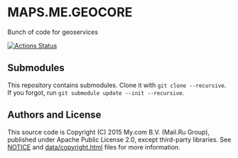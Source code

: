 # MAPS.ME.GEOCORE

Bunch of code for geoservices

[![Actions Status](https://xxx.execute-api.us-west-2.amazonaws.com/production/badge/LaGrunge/geocore)](https://xxx.execute-api.us-west-2.amazonaws.com/production/results/LaGrunge/geocore)

## Submodules

This repository contains submodules. Clone it with `git clone --recursive`. If you forgot,
run `git submodule update --init --recursive`.

## Authors and License

This source code is Copyright (C) 2015 My.com B.V. (Mail.Ru Group), published under Apache Public License 2.0,
except third-party libraries. See [NOTICE](https://github.com/mapsme/geocore/blob/master/NOTICE)
and [data/copyright.html](http://htmlpreview.github.io/?https://github.com/mapsme/geocore/blob/master/data/copyright.html) files for more information.
